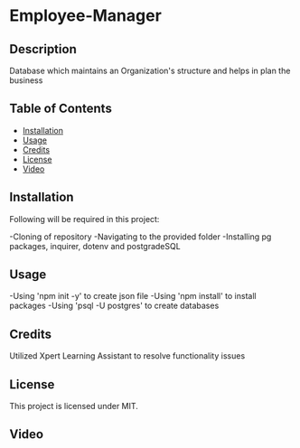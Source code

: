 # Employee-Manager
## Description
Database which maintains an Organization's structure and helps in plan the business


## Table of Contents
- [Installation](#installation)
- [Usage](#usage)
- [Credits](#credits)
- [License](#license)
- [Video](#Video)

## Installation
Following will be required in this project:

-Cloning of repository
-Navigating to the provided folder
-Installing pg packages, inquirer, dotenv and postgradeSQL 

## Usage
-Using 'npm init -y' to create json file
-Using 'npm install' to install packages
-Using 'psql -U postgres' to create databases

## Credits
Utilized Xpert Learning Assistant to resolve functionality issues

## License
This project is licensed under MIT.

## Video
